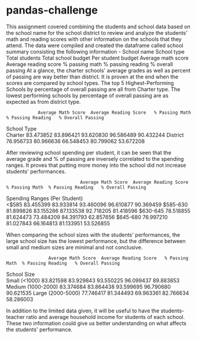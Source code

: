 # pandas-challenge
This assignment covered combining the students and school data based on the school name for the school district to review and analyze the students' math and reading scores with other information on the schools that they attend.
The data were compiled and created the dataframe called school summary consisting the following information - 
    School name
    School type
    Total students
    Total school budget
    Per student budget
    Average math score
    Average reading score
    % passing math 
    % passing reading 
    % overall passing 
At a glance, the charter schools' average grades as well as percent of passing are way better than district.  It is proven at the end when the scores are compared by school types.  The top 5 Highest-Performing Schools by percentage of overall passing are all from Charter type.  The lowest performing schools by percentage of overall passing are as expected as from district type.

            	Average Math Score	Average Reading Score	% Passing Math	% Passing Reading	% Overall Passing
School Type					
Charter	          83.473852	        83.896421	            93.620830	     96.586489	         90.432244
District	      76.956733	        80.966636	            66.548453	     80.799062	         53.672208


After reviewing school spending per student, it can be seen that the average grade and % of passing are inversely correlated to the spending ranges.  It proves that putting more money into the school did not increase students' performances.

                            	Average Math Score	Average Reading Score	% Passing Math	% Passing Reading	% Overall Passing
Spending Ranges (Per Student)					
<$585	                         83.455399	         83.933814	             93.460096	       96.610877	     90.369459
$585-630	                     81.899826	         83.155286	             87.133538	       92.718205	     81.418596
$630-645	                     78.518855	         81.624473	             73.484209	       84.391793	     62.857656
$645-680	                     76.997210	         81.027843	             66.164813	       81.133951	     53.526855


When comparing the school sizes with the students' performances, the large school size has the lowest performance, but the difference between small and medium sizes are minimal and not conclusive.

	                Average Math Score	Average Reading Score	% Passing Math	% Passing Reading	% Overall Passing
School Size					
Small (<1000)	     83.821598	         83.929843	            93.550225	      96.099437	        89.883853
Medium (1000-2000)	 83.374684	         83.864438	            93.599695	      96.790680	        90.621535
Large (2000-5000)	 77.746417	         81.344493	            69.963361	      82.766634	        58.286003

In addition to the limited data given, it will be useful to have the students-teacher ratio and average household income for students of each school.  These two information could give us better understanding on what affects the students' performance.